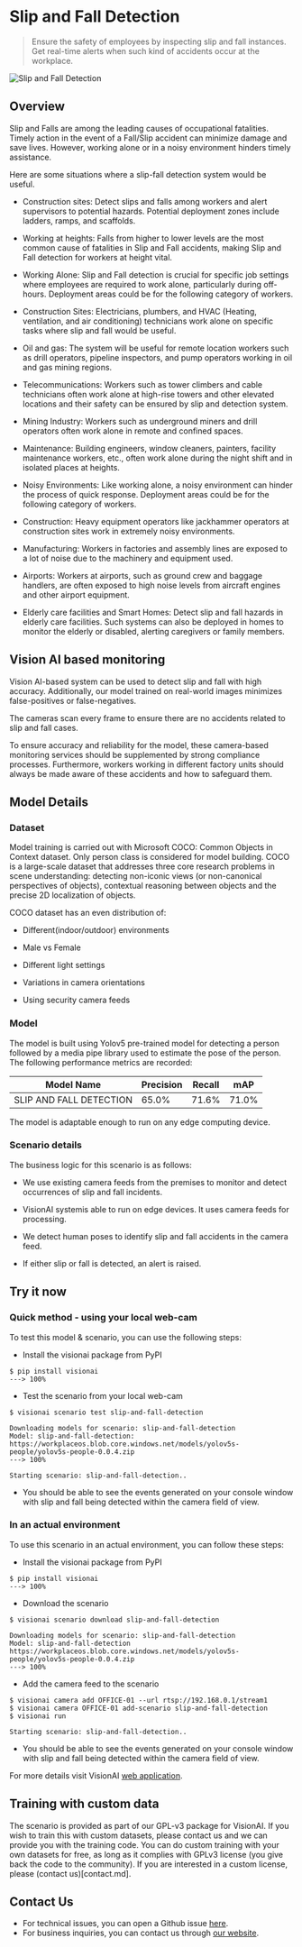 # **Slip and Fall Detection** 

> Ensure the safety of employees by inspecting slip and fall instances. Get real-time alerts when such kind of accidents occur at the workplace. 

![Slip and Fall Detection](../img/slipandfall_collage.jpg)

## Overview

Slip and Falls are among the leading causes of occupational fatalities. Timely action in the event of a Fall/Slip accident can minimize damage and save lives. However, working alone or in a noisy environment hinders timely assistance.  

Here are some situations where a slip-fall detection system would be useful. 

- Construction sites: Detect slips and falls among workers and alert supervisors to potential hazards. Potential deployment zones include ladders, ramps, and scaffolds.  

- Working at heights: Falls from higher to lower levels are the most common cause of fatalities in Slip and Fall accidents, making Slip and Fall detection for workers at height vital. 


- Working Alone: Slip and Fall detection is crucial for specific job settings where employees are required to work alone, particularly during off-hours. Deployment areas could be for the following category of workers. 

- Construction Sites: Electricians, plumbers, and HVAC (Heating, ventilation, and air conditioning) technicians work alone on specific tasks where slip and fall would be useful. 

- Oil and gas: The system will be useful for remote location workers such as drill operators, pipeline inspectors, and pump operators working in oil and gas mining regions. 

- Telecommunications: Workers such as tower climbers and cable technicians often work alone at high-rise towers and other elevated locations and their safety can be ensured by slip and detection system. 

- Mining Industry: Workers such as underground miners and drill operators often work alone in remote and confined spaces. 

- Maintenance: Building engineers, window cleaners, painters, facility maintenance workers, etc., often work alone during the night shift and in isolated places at heights.
 

- Noisy Environments: Like working alone, a noisy environment can hinder the process of quick response. Deployment areas could be for the following category of workers.  
 
- Construction: Heavy equipment operators like jackhammer operators at construction sites work in extremely noisy environments. 

 

- Manufacturing: Workers in factories and assembly lines are exposed to a lot of noise due to the machinery and equipment used. 

 

- Airports: Workers at airports, such as ground crew and baggage handlers, are often exposed to high noise levels from aircraft engines and other airport equipment. 


- Elderly care facilities and Smart Homes: Detect slip and fall hazards in elderly care facilities. Such systems can also be deployed in homes to monitor the elderly or disabled, alerting caregivers or family members. 

## Vision AI based monitoring 

Vision AI-based system can be used to detect slip and fall with high accuracy. Additionally, our model trained on real-world images minimizes false-positives or false-negatives.  

The cameras scan every frame to ensure there are no accidents related to slip and fall cases. 

To ensure accuracy and reliability for the model, these camera-based monitoring services should be supplemented by strong compliance processes. Furthermore, workers working in different factory units should always be made aware of these accidents and how to safeguard them. 

## Model Details 

### Dataset 

Model training is carried out with Microsoft COCO: Common Objects in Context dataset. Only person class is considered for model building. COCO is a  large-scale dataset that addresses three core research problems in scene understanding: detecting non-iconic views (or non-canonical perspectives of objects), contextual reasoning between objects and the precise 2D localization of objects. 

COCO dataset has an even distribution of: 

- Different(indoor/outdoor) environments 

- Male vs Female  

- Different light settings 

- Variations in camera orientations 

- Using security camera feeds 

### Model 

The model is built using Yolov5 pre-trained model for detecting a person followed by a media pipe library used to estimate the pose of the person. The following performance metrics are recorded: 



<div class="table">
    <table class="fl-table">
        <thead>
        <tr><th>Model Name</th>
            <th>Precision</th>
            <th>Recall</th>
            <th> mAP  </th>  
        </thead>
        <tbody>
        <tr>
            <td>SLIP AND FALL DETECTION</td>
            <td>65.0% </td>
            <td>71.6% </td>
            <td>71.0% </td>
        </tr>
        </tbody>
    </table>
</div>



The model is adaptable enough to run on any edge computing device. 


### Scenario details


The business logic for this scenario is as follows: 

- We use existing camera feeds from the premises to monitor and detect occurrences of slip and fall incidents. 

- VisionAI systemis able to run on edge devices. It uses camera feeds for processing. 

- We detect human poses to identify slip and fall accidents in the camera feed.  
- If either slip or fall is detected, an alert is raised.

## Try it now 

### Quick method - using your local web-cam

To test this model & scenario, you can use the following steps:

- Install the visionai package from PyPI

<div class=termy>

```console
$ pip install visionai
---> 100%
```
</div>

- Test the scenario from your local web-cam

<div class=termy>

```console
$ visionai scenario test slip-and-fall-detection

Downloading models for scenario: slip-and-fall-detection
Model: slip-and-fall-detection: https://workplaceos.blob.core.windows.net/models/yolov5s-people/yolov5s-people-0.0.4.zip
---> 100%

Starting scenario: slip-and-fall-detection..

```
</div>


- You should be able to see the events generated on your console window with slip and fall being detected within the camera field of view.

### In an actual environment

To use this scenario in an actual environment, you can follow these steps:

- Install the visionai package from PyPI

<div class=termy>

```console
$ pip install visionai
---> 100%
```
</div>

- Download the scenario

<div class=termy>

```console
$ visionai scenario download slip-and-fall-detection

Downloading models for scenario: slip-and-fall-detection
Model: slip-and-fall-detection
https://workplaceos.blob.core.windows.net/models/yolov5s-people/yolov5s-people-0.0.4.zip
---> 100%
```

</div>

- Add the camera feed to the scenario

<div class=termy>

```console
$ visionai camera add OFFICE-01 --url rtsp://192.168.0.1/stream1
$ visionai camera OFFICE-01 add-scenario slip-and-fall-detection
$ visionai run

Starting scenario: slip-and-fall-detection..

```

</div>

- You should be able to see the events generated on your console window with slip and fall being detected within the camera field of view.

For more details visit VisionAI [web application](https://visionify.ai/).


## Training with custom data

The scenario is provided as part of our GPL-v3 package for VisionAI. If you wish to train this with custom datasets, please contact us and we can provide you with the training code. You can do custom training with your own datasets for free, as long as it complies with GPLv3 license (you give back the code to the community). If you are interested in a custom license, please (contact us)[contact.md].


## Contact Us

- For technical issues, you can open a Github issue [here](https://github.com/visionify/visionai).
- For business inquiries, you can contact us through [our website](https://visionify.ai/contact).